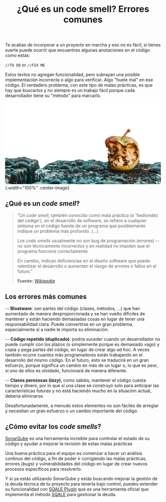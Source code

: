 ﻿---
layout: post_es
title: ¿Qué es un code smell? Errores comunes
description: Un 'code smell', también conocido como 'mala práctica', en el ámbito de la programación se refiere a un síntoma en el código fuente que probablemente nos esté indicando que algo va mal 
cover: /img/posts/2020-05-08-what_is_code_smell_and_commons_mistakes.png

english: what-is-code-smell-and-common-mistakes
permalink: que-es-un-code-smell-y-errores-comunes
cover: /img/thumbs/Thumb-what-is-code-smell-mistakes.jpg
---

Te acabas de incorporar a un proyecto en marcha y eso no es fácil, si tienes suerte puede ocurrir que encuentres algunas anotaciones en
el código como estas:  
  
`//TO DO` or `//FIX ME`  
  
Estos textos no agregan funcionalidad, pero subrayan una posible implementación incorrecta o algo para verificar. Algo "huele mal" en ese código.
El verdadero problema, con este tipo de malas prácticas, es que hay que buscarlos y no siempre es un trabajo fácil porque cada desarrollador tiene su "método" para marcarlo.

![que es un code smell - bitegarden](/img/posts/2020-05-08-what_is_code_smell_and_commons_mistakes.png){:width="100%" .center-image}
  
## ¿Qué es un *code smell*?
  
>“Un *code smell*, también conocido como mala práctica (o 'hediondez del código'), en el desarrollo de software, se refiere a cualquier síntoma en el código fuente de un programa que posiblemente indique un problema más profundo. (...)  
>  
>Los *code smells* usualmente no son bug de programación (errores) -- no son técnicamente incorrectos y en realidad no impiden que el programa funcione correctamente.
>  
>En cambio, indican deficiencias en el diseño software que puede ralentizar el desarrollo o aumentan el riesgo de errores o fallos en el futuro."  
>  
>**Fuente:** *[Wikipedia](https://es.wikipedia.org/wiki/Hediondez_del_código)*  
  
## Los errores más comunes
  
-- **Bloatware**: son partes del código (clases, métodos, ...) que han aumentado de manera desproporcionada y se han 
vuelto difíciles de mantener y están haciendo demasiadas cosas en lugar de tener una responsabilidad clara. 
Puede convertirse en un gran problema, especialmente si a nadie le importa su eliminación.
  
-- **Código repetido (duplicado)**: podría suceder cuando un desarrollador no puede cumplir con los plazos (o simplemente porque 
es demasiado vago) y copia y pega partes del código, en lugar de crear algo ad hoc. A veces también ocurre cuantos más programadores están trabajando en el desarrollo del mismo código. 
En el futuro, esto se traducirá en un gran esfuerzo, porque significa un cambio en más de un lugar o, lo que es peor, si uno de ellos es olvidado, funcionará de manera diferente.
  
-- **Clases perezosas (*lazy*)**, como sabéis, mantener el código cuesta tiempo y dinero, por lo que si una clase se 
construyó solo para anticipar las características futuras y no está haciendo mucho en la situación actual, debería eliminarse.
  
Desafortunadamente, a menudo estos elementos no son fáciles de arreglar y necesitan un gran esfuerzo o un cambio importante del código.
  
## ¿Cómo evitar los *code smells*?  
  
[SonarQube](https://www.sonarqube.org/) es una herramienta increíble para controlar el estado de su código y ayudar a mejorar la revisión de estas malas prácticas
  
Una buena práctica para el equipo es comenzar a hacer un análisis continuo del código, a fin de poder ir corrigiendo
las malas prácticas, errores (*bugs*) y vulnerabilidades del código en lugar de crear nuevos procesos específicos para 
resolverlo.
  
Y si ya estás utilizando SonarQube y estás buscando mejorar la gestión de la deuda técnica de tu proyecto para tenerla
bajo control, puedes extender su funcionalidad con [SQALE Plugin](https://www.bitegarden.com/sonarqube-sqale) que es una
herramienta oficial que implementa el método [SQALE](http://www.sqale.org/tools) para gestionar la deuda.

